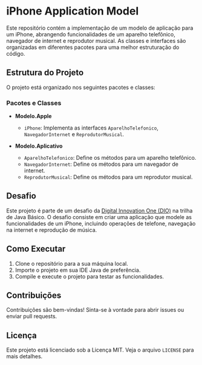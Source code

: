 
# iPhone Application Model

Este repositório contém a implementação de um modelo de aplicação para um iPhone, abrangendo funcionalidades de um aparelho telefônico, navegador de internet e reprodutor musical. As classes e interfaces são organizadas em diferentes pacotes para uma melhor estruturação do código.

## Estrutura do Projeto

O projeto está organizado nos seguintes pacotes e classes:

### Pacotes e Classes

- **Modelo.Apple**
  - `iPhone`: Implementa as interfaces `AparelhoTelefonico`, `NavegadorInternet` e `ReprodutorMusical`.

- **Modelo.Aplicativo**
  - `AparelhoTelefonico`: Define os métodos para um aparelho telefônico.
  - `NavegadorInternet`: Define os métodos para um navegador de internet.
  - `ReprodutorMusical`: Define os métodos para um reprodutor musical.

## Desafio

Este projeto é parte de um desafio da [Digital Innovation One (DIO)](https://github.com/digitalinnovationone/trilha-java-basico/tree/main/desafios/poo) na trilha de Java Básico. O desafio consiste em criar uma aplicação que modele as funcionalidades de um iPhone, incluindo operações de telefone, navegação na internet e reprodução de música.

## Como Executar

1. Clone o repositório para a sua máquina local.
2. Importe o projeto em sua IDE Java de preferência.
3. Compile e execute o projeto para testar as funcionalidades.

## Contribuições

Contribuições são bem-vindas! Sinta-se à vontade para abrir issues ou enviar pull requests.

## Licença

Este projeto está licenciado sob a Licença MIT. Veja o arquivo `LICENSE` para mais detalhes.
